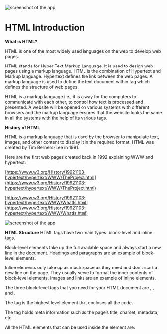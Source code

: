 ![screenshot of the app](https://raw.githubusercontent.com/praveenorugantitech/praveenorugantitech-express-js/master/tech.PNG)


# HTML Introduction


**What is HTML?**

HTML is one of the most widely used languages on the web to develop web pages.

HTML stands for Hyper Text Markup Language. It is used to design web pages using a markup language. HTML is the combination of Hypertext and Markup language. Hypertext defines the link between the web pages. A markup language is used to define the text document within tag which defines the structure of web pages.

HTML is a markup language i.e., it is a way for the computers to communicate with each other, to control how text is processed and presented. A website will be opened on various systems with different browsers and the markup language ensures that the website looks the same in all the systems with the help of its various tags.

**History of HTML**

HTML is a markup language that is used by the browser to manipulate text, images, and other content to display it in the required format. HTML was created by Tim Berners-Lee in 1991.

Here are the first web pages created back in 1992 explaining WWW and hypertext:

[https://www.w3.org/History/19921103-hypertext/hypertext/WWW/TheProject.html](https://www.w3.org/History/19921103-hypertext/hypertext/WWW/TheProject.html)

[https://www.w3.org/History/19921103-hypertext/hypertext/WWW/WhatIs.html](https://www.w3.org/History/19921103-hypertext/hypertext/WWW/WhatIs.html)


![screenshot of the app](https://raw.githubusercontent.com/praveenorugantitech/praveenorugantitech-html/master/1_Introduction/images/History.PNG)


**HTML Structure**
HTML tags have two main types: block-level and inline tags.

Block-level elements take up the full available space and always start a new line in the document. Headings and paragraphs are an example of block-level elements.

Inline elements only take up as much space as they need and don’t start a new line on the page. They usually serve to format the inner contents of block-level elements. Images and links are an example of inline elements.

The three block-level tags that you need for your HTML document are <html>, <head>, and <body>.

The <html></html> tag is the highest level element that encloses all the code.

The <head></head> tag holds meta information such as the page’s title, charset, metadata, etc.

All the HTML elements that can be used inside the <head> element are: <style>, <title>, <base>, <noscript>, <script> and <meta>.

The <body></body> tag encloses all the content that appears on the page. It is used to enclose all the data which a web page has from texts to links. All of the content that you see rendered in the browser is contained within this element.

For HTML5, we need to include DOCTYPE.

<!DOCTYPE html>

![screenshot of the app](https://raw.githubusercontent.com/praveenorugantitech/praveenorugantitech-html/master/1_Introduction/images/Semantic.jpg)

![screenshot of the app](https://raw.githubusercontent.com/praveenorugantitech/praveenorugantitech-html/master/1_Introduction/images/Semantic.PNG)

**How does HTML work?**
HTML documents end with the .html or .htm extension. You can view it using any web browser. The browser reads the HTML file and renders the content for users to view it.

Each HTML page consists of a set of tags or elements which are known as the building blocks of web pages. They create a hierarchy that structures the content into sections, paragraphs, headings, and other content blocks.

**Fundamentals of HTML**
To build a webpage with HTML, you need to know about some of the basics of HTML such as:

**Elements vs Tags**
HTML uses predefined tags and elements which tell the browser about content display property. If a tag is not closed then the browser applies that effect till the end of page.

Elements have a starting tag, some content, and a closing tag.

In this case, we use the p starting and closing tags to create a paragraph element.

```HTML
<p>A paragraph of text</p>
```

**Attributes**
The starting tag of an element can have special snippets of information we can attach, called attributes.
Attributes have the key="value" syntax:

```HTML
<p class="a-class">Some Text</p>
```
We can have multiple of them:

```HTML
<p class="a-class" id="an-id">Some More Text</p>
```

The class and id attributes are two of the most common you will find used.





